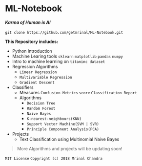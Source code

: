 # ML-Notebook
#### **_Karma of Human is AI_**




``` git clone https://github.com/getmrinal/ML-Notebook.git ```

 **This Repository includes:**
 * Python Introduction
 * Machine Learing tools  ```sklearn``` ```matplotlib``` ```pandas``` ```numpy```
 * Intro to machine learning on ```titaninc dataset```
 * Regression Algorithms
 	*  ```Linear Regression ```
	* ```Multivariable Regression```
	* ```Gradient Descent```
 * Classifiers
	* Measures ```Confusion Metrics``` ```score``` ```Classification Report```
	* Algorithms
		* ```Decision Tree```
		* ```Random Forest ```
		* ```Naive Bayes```
		* ```K-nearest-neighbours(KNN)```
		* ```Support Vector Machine(SVM | SVR)```
		* ```Principle Component Analysis(PCA)```
* Projects
	* Text Classification using Multinomial Naive Bayes
	
>More Algorithms and projects will be updating soon!


``` MIT License ```
```Copyright (c) 2018 Mrinal Chandra```
